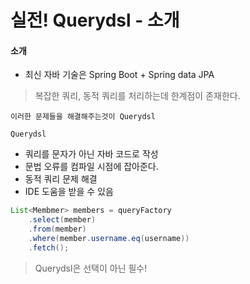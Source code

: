 # 실전! Querydsl - 소개

#### 소개
- 최신 자바 기술은 Spring Boot + Spring data JPA 
> 복잡한 쿼리, 동적 쿼리를 처리하는데 한계점이 존재한다.

`이러한 문제들을 해결해주는것이 Querydsl`

`Querydsl`
- 쿼리를 문자가 아닌 자바 코드로 작성
- 문법 오류를 컴파일 시점에 잡아준다.
- 동적 쿼리 문제 해결
- IDE 도움을 받을 수 있음

```java
List<Membmer> members = queryFactory
    .select(member)
    .from(member)
    .where(member.username.eq(username))
    .fetch();
```

> Querydsl은 선택이 아닌 필수!
